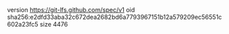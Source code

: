 version https://git-lfs.github.com/spec/v1
oid sha256:e2dfd33aba32c672dea2682bd6a7793967151b12a579209ec56551c602a23fc5
size 4476

